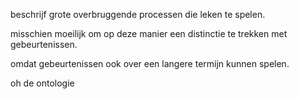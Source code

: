 beschrijf grote overbruggende processen die leken te spelen.

misschien moeilijk om op deze manier een distinctie te trekken met gebeurtenissen. 

omdat gebeurtenissen ook over een langere termijn kunnen spelen.

oh de ontologie